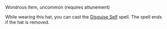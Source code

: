 Wondrous Item, uncommon (requires attunement)

While wearing this hat, you can cast the [Disguise Self](https://www.dndbeyond.com/spells/2619102-disguise-self) spell. The spell ends if the hat is removed.
